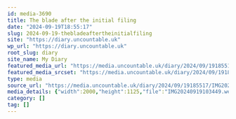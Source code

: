 ```yaml
---
id: media-3690
title: The blade after the initial filing
date: "2024-09-19T18:55:17"
slug: 2024-09-19-thebladeaftertheinitialfiling
site: "https://diary.uncountable.uk"
wp_url: "https://diary.uncountable.uk"
root_slug: diary
site_name: My Diary
featured_media_url: "https://media.uncountable.uk/diary/2024/09/19185517/IMG20240919103449.webp"
featured_media_srcset: "https://media.uncountable.uk/diary/2024/09/19185517/IMG20240919103449-300x169.webp 300w, https://media.uncountable.uk/diary/2024/09/19185517/IMG20240919103449-1024x576.webp 1024w, https://media.uncountable.uk/diary/2024/09/19185517/IMG20240919103449-150x150.webp 150w, https://media.uncountable.uk/diary/2024/09/19185517/IMG20240919103449-640x360.webp 640w, https://media.uncountable.uk/diary/2024/09/19185517/IMG20240919103449.webp 2000w"
type: media
source_url: "https://media.uncountable.uk/diary/2024/09/19185517/IMG20240919103449.webp"
media_details: {"width":2000,"height":1125,"file":"IMG20240919103449.webp","filesize":237596,"sizes":{"medium":{"file":"IMG20240919103449-300x169.webp","width":300,"height":169,"filesize":9276,"mime_type":"image/webp","source_url":"https://media.uncountable.uk/diary/2024/09/19185517/IMG20240919103449-300x169.webp"},"large":{"file":"IMG20240919103449-1024x576.webp","width":1024,"height":576,"filesize":50026,"mime_type":"image/webp","source_url":"https://media.uncountable.uk/diary/2024/09/19185517/IMG20240919103449-1024x576.webp"},"thumbnail":{"file":"IMG20240919103449-150x150.webp","width":150,"height":150,"filesize":5140,"mime_type":"image/webp","source_url":"https://media.uncountable.uk/diary/2024/09/19185517/IMG20240919103449-150x150.webp"},"mobwidth":{"file":"IMG20240919103449-640x360.webp","width":640,"height":360,"filesize":26942,"mime_type":"image/webp","source_url":"https://media.uncountable.uk/diary/2024/09/19185517/IMG20240919103449-640x360.webp"},"full":{"file":"IMG20240919103449.webp","width":2000,"height":1125,"mime_type":"image/webp","source_url":"https://media.uncountable.uk/diary/2024/09/19185517/IMG20240919103449.webp"}},"image_meta":{"aperture":"0","credit":"","camera":"","caption":"","created_timestamp":"0","copyright":"","focal_length":"0","iso":"0","shutter_speed":"0","title":"","orientation":"0","keywords":[]}}
category: []
tag: []
---
```


